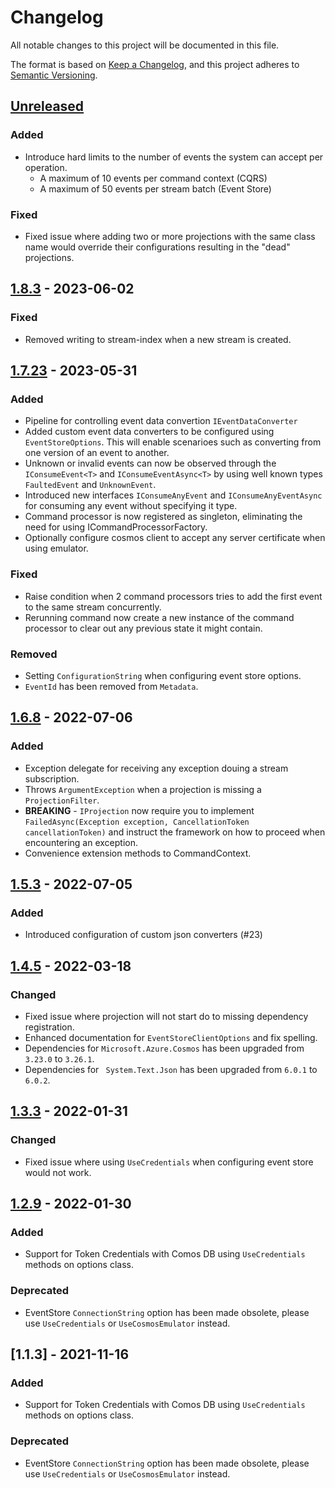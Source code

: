 # Changelog

All notable changes to this project will be documented in this file.

The format is based on [Keep a Changelog](https://keepachangelog.com/en/1.0.0/),
and this project adheres to [Semantic Versioning](https://semver.org/spec/v2.0.0.html).

## [Unreleased]

### Added

-   Introduce hard limits to the number of events the system can accept per operation. 
    - A maximum of 10 events per command context (CQRS)
    - A maximum of 50 events per stream batch (Event Store)

### Fixed

- Fixed issue where adding two or more projections with the same class name would override their configurations resulting in the "dead" projections.

## [1.8.3] - 2023-06-02

### Fixed

-   Removed writing to stream-index when a new stream is created.

## [1.7.23] - 2023-05-31

### Added

-   Pipeline for controlling event data convertion `IEventDataConverter`
-   Added custom event data converters to be configured using `EventStoreOptions`. This will enable scenarioes such as converting from one version of an event to another.
-   Unknown or invalid events can now be observed through the `IConsumeEvent<T>` and `IConsumeEventAsync<T>` by using well known types `FaultedEvent` and `UnknownEvent`.
-   Introduced new interfaces `IConsumeAnyEvent` and `IConsumeAnyEventAsync` for consuming any event without specifying it type.
-   Command processor is now registered as singleton, eliminating the need for using ICommandProcessorFactory.
-   Optionally configure cosmos client to accept any server certificate when using emulator.

### Fixed

-   Raise condition when 2 command processors tries to add the first event to the same stream concurrently.
-   Rerunning command now create a new instance of the command processor to clear out any previous state it might contain.

### Removed

-   Setting `ConfigurationString` when configuring event store options.
-   `EventId` has been removed from `Metadata`.

## [1.6.8] - 2022-07-06

### Added

-   Exception delegate for receiving any exception douing a stream subscription.
-   Throws `ArgumentException` when a projection is missing a `ProjectionFilter`.
-   **BREAKING** - `IProjection` now require you to implement `FailedAsync(Exception exception,
    CancellationToken cancellationToken)` and instruct the framework on how to proceed when encountering an exception.
-   Convenience extension methods to CommandContext.

## [1.5.3] - 2022-07-05

### Added

-   Introduced configuration of custom json converters (#23)

## [1.4.5] - 2022-03-18

### Changed

-   Fixed issue where projection will not start do to missing dependency registration.
-   Enhanced documentation for `EventStoreClientOptions` and fix spelling.
-   Dependencies for `Microsoft.Azure.Cosmos` has been upgraded from `3.23.0` to `3.26.1`.
-   Dependencies for ` System.Text.Json` has been upgraded from `6.0.1` to `6.0.2`.

## [1.3.3] - 2022-01-31

### Changed

-   Fixed issue where using `UseCredentials` when configuring event store would not work.

## [1.2.9] - 2022-01-30

### Added

-   Support for Token Credentials with Comos DB using `UseCredentials` methods on options class.

### Deprecated

-   EventStore `ConnectionString` option has been made obsolete, please use `UseCredentials` or `UseCosmosEmulator` instead.

## [1.1.3] - 2021-11-16

### Added

-   Support for Token Credentials with Comos DB using `UseCredentials` methods on options class.

### Deprecated

-   EventStore `ConnectionString` option has been made obsolete, please use `UseCredentials` or `UseCosmosEmulator` instead.

[Unreleased]: https://github.com/atc-net/atc-cosmos-eventstore/compare/v1.8.3...HEAD

[1.8.3]: https://github.com/atc-net/atc-cosmos-eventstore/compare/v1.7.23...v1.8.3

[1.7.23]: https://github.com/atc-net/atc-cosmos-eventstore/compare/v1.6.8...v1.7.23

[1.6.8]: https://github.com/atc-net/atc-cosmos-eventstore/compare/v1.5.3...v1.6.8

[1.5.3]: https://github.com/atc-net/atc-cosmos-eventstore/compare/v1.4.5...v1.5.3

[1.4.5]: https://github.com/atc-net/atc-cosmos-eventstore/compare/v1.3.3...v1.4.5

[1.3.3]: https://github.com/atc-net/atc-cosmos-eventstore/compare/v1.2.9...v1.3.3

[1.2.9]: https://github.com/atc-net/atc-cosmos-eventstore/compare/v1.1.3...v1.2.9
